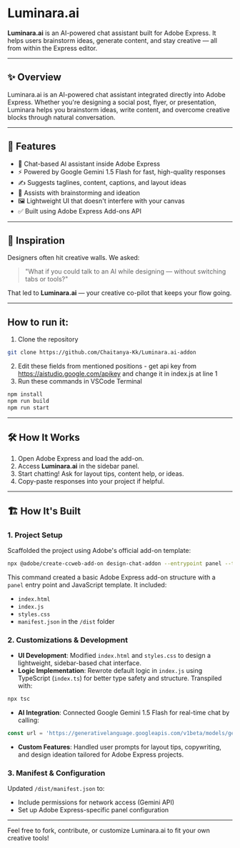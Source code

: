 # Luminara.ai

**Luminara.ai** is an AI-powered chat assistant built for Adobe Express. It helps users brainstorm ideas, generate content, and stay creative — all from within the Express editor.

---

## ✨ Overview

Luminara.ai is an AI-powered chat assistant integrated directly into Adobe Express. Whether you're designing a social post, flyer, or presentation, Luminara helps you brainstorm ideas, write content, and overcome creative blocks through natural conversation.

---

## 🚀 Features

* 💬 Chat-based AI assistant inside Adobe Express
* ⚡ Powered by Google Gemini 1.5 Flash for fast, high-quality responses
* ✍️ Suggests taglines, content, captions, and layout ideas
* 🧠 Assists with brainstorming and ideation
* 🖼️ Lightweight UI that doesn't interfere with your canvas
* ✅ Built using Adobe Express Add-ons API

---

## 🌟 Inspiration

Designers often hit creative walls. We asked:

> "What if you could talk to an AI while designing — without switching tabs or tools?"

That led to **Luminara.ai** — your creative co-pilot that keeps your flow going.

---
## How to run it:
1. Clone the repository
```bash
git clone https://github.com/Chaitanya-Kk/Luminara.ai-addon
```
2. Edit these fields from mentioned positions - get api key from https://aistudio.google.com/apikey and change it in index.js at line 1 
3. Run these commands in VSCode Terminal
```bash
npm install
npm run build
npm run start
```
---

## 🛠️ How It Works

1. Open Adobe Express and load the add-on.
2. Access **Luminara.ai** in the sidebar panel.
3. Start chatting! Ask for layout tips, content help, or ideas.
4. Copy-paste responses into your project if helpful.

---

## 🏗️ How It's Built

### 1. Project Setup

Scaffolded the project using Adobe's official add-on template:

```bash
npx @adobe/create-ccweb-add-on design-chat-addon --entrypoint panel --template javascript
```

This command created a basic Adobe Express add-on structure with a `panel` entry point and JavaScript template. It included:

* `index.html`
* `index.js`
* `styles.css`
* `manifest.json` in the `/dist` folder

### 2. Customizations & Development

* **UI Development**: Modified `index.html` and `styles.css` to design a lightweight, sidebar-based chat interface.
* **Logic Implementation**: Rewrote default logic in `index.js` using TypeScript (`index.ts`) for better type safety and structure. Transpiled with:

```bash
npx tsc
```

* **AI Integration**: Connected Google Gemini 1.5 Flash for real-time chat by calling:

```ts
const url = 'https://generativelanguage.googleapis.com/v1beta/models/gemini-1.5-flash:generateContent';
```

* **Custom Features**: Handled user prompts for layout tips, copywriting, and design ideation tailored for Adobe Express projects.

### 3. Manifest & Configuration

Updated `/dist/manifest.json` to:

* Include permissions for network access (Gemini API)
* Set up Adobe Express-specific panel configuration

---

Feel free to fork, contribute, or customize Luminara.ai to fit your own creative tools!
